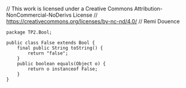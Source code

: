 // This work is licensed under a Creative Commons Attribution-NonCommercial-NoDerivs License
// https://creativecommons.org/licenses/by-nc-nd/4.0/
// Remi Douence
```
package TP2.Bool;

public class False extends Bool {
	final public String toString() {
		return "false";
	}
	public boolean equals(Object o) {
		return o instanceof False;
	}
}

```

